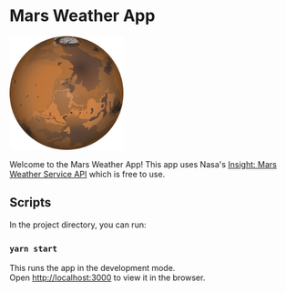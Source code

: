 # Mars Weather App

<img src='src/Images/mars.png' alt='mars' width='200px/'>

Welcome to the Mars Weather App! This app uses Nasa's [Insight: Mars Weather Service API](https://api.nasa.gov/assets/insight/InSight%20Weather%20API%20Documentation.pdf) which is free to use.

## Scripts

In the project directory, you can run:

### `yarn start`

This runs the app in the development mode.<br />
Open [http://localhost:3000](http://localhost:3000) to view it in the browser.
